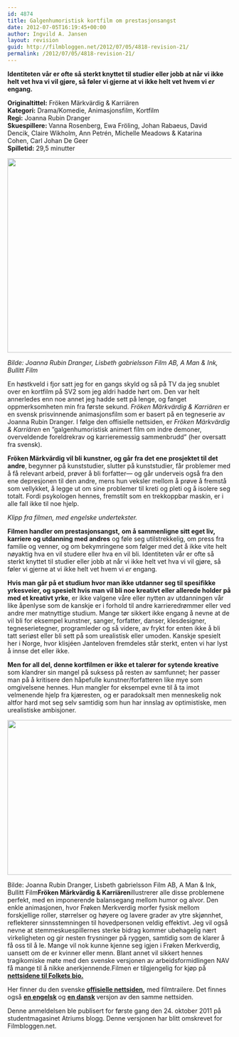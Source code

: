 ```yaml
---
id: 4874
title: Galgenhumoristisk kortfilm om prestasjonsangst
date: 2012-07-05T16:19:45+00:00
author: Ingvild A. Jansen
layout: revision
guid: http://filmbloggen.net/2012/07/05/4818-revision-21/
permalink: /2012/07/05/4818-revision-21/
---
```

<p style="text-align: left">
  <strong>Identiteten vår er ofte så sterkt knyttet til studier eller jobb at når vi ikke helt vet hva vi vil gjøre, så føler vi gjerne at vi ikke helt vet hvem vi <em>er</em> engang.</strong>
</p>

<p style="text-align: left">
  <strong>Originaltittel:</strong> Fröken Märkvärdig & Karriären<br /> <strong>Kategori:</strong> Drama/Komedie, Animasjonsfilm, Kortfilm<br /> <strong>Regi:</strong> Joanna Rubin Dranger<br /> <strong>Skuespillere: </strong>Vanna Rosenberg, Ewa Fröling, Johan Rabaeus, David Dencik, Claire Wikholm, Ann Petrén, Michelle Meadows & Katarina Cohen, Carl Johan De Geer<br /> <strong>Spilletid:</strong> 29,5 minutter
</p>

<p style="text-align: left">
  <a href="http://filmbloggen.net/?attachment_id=4826" rel="attachment wp-att-4826"><img class="aligncenter size-large wp-image-4826" src="http://filmbloggen.net/wp-content/uploads//2012/07/Fröken-Märkvärdig-i-baren-620x437.jpg" alt="" width="620" height="437" /></a>
</p>

<p style="text-align: left">
  <em>Bilde: Joanna Rubin Dranger, Lisbeth gabrielsson Film AB, A Man & Ink, Bullitt Film</em>
</p>

<p style="text-align: left">
  En høstkveld i fjor satt jeg for en gangs skyld og så på TV da jeg snublet over en kortfilm på SV2 som jeg aldri hadde hørt om. Den var helt annerledes enn noe annet jeg hadde sett på lenge, og fanget oppmerksomheten min fra første sekund. <em>Fröken Märkvärdig & Karriären</em> er en svensk prisvinnende animasjonsfilm som er basert på en tegneserie av Joanna Rubin Dranger. I følge den offisielle nettsiden, er <em>Fröken Märkvärdig & Karriären</em> en ”galgenhumoristisk animert film om indre demoner, overveldende foreldrekrav og karrieremessig sammenbrudd” (her oversatt fra svensk).
</p>

<p style="text-align: left">
  <strong>Fröken Märkvärdig vil bli kunstner, og går fra det ene prosjektet til det andre</strong>, begynner på kunststudier, slutter på kunststudier, får problemer med å få relevant arbeid, prøver å bli forfatter— og går underveis også fra den ene depresjonen til den andre, mens hun veksler mellom å prøve å fremstå som vellykket, å legge ut om sine problemer til kreti og pleti og å isolere seg totalt. Fordi psykologen hennes, fremstilt som en trekkoppbar maskin, er i alle fall ikke til noe hjelp.
</p>

<div class="video-shortcode">
</div>

_Klipp fra filmen, med engelske undertekster._

**Filmen handler om prestasjonsangst,** **om å sammenligne sitt eget liv, karriere og utdanning med andres** og føle seg utilstrekkelig, om press fra familie og venner, og om bekymringene som følger med det å ikke vite helt nøyaktig hva en vil studere eller hva en vil bli. Identiteten vår er ofte så sterkt knyttet til studier eller jobb at når vi ikke helt vet hva vi vil gjøre, så føler vi gjerne at vi ikke helt vet hvem vi _er_ engang.

**Hvis man går på et studium hvor man ikke utdanner seg til spesifikke yrkesveier, og spesielt hvis man vil bli noe kreativt eller allerede holder på med et kreativt yrke**, er ikke valgene våre eller nytten av utdanningen vår like åpenlyse som de kanskje er i forhold til andre karrieredrømmer eller ved andre mer matnyttige studium. Mange tør sikkert ikke engang å nevne at de vil bli for eksempel kunstner, sanger, forfatter, danser, klesdesigner, tegneserietegner, programleder og så videre, av frykt for enten ikke å bli tatt seriøst eller bli sett på som urealistisk eller umoden. Kanskje spesielt her i Norge, hvor klisjéen Janteloven fremdeles står sterkt, enten vi har lyst å innse det eller ikke.

**Men for all del, denne kortfilmen er ikke et talerør for sytende kreative** som klandrer sin mangel på suksess på resten av samfunnet; her passer man på å kritisere den håpefulle kunstner/forfatteren like mye som omgivelsene hennes. Hun mangler for eksempel evne til å ta imot velmenende hjelp fra kjæresten, og er paradoksalt men menneskelig nok altfor hard mot seg selv samtidig som hun har innslag av optimistiske, men urealistiske ambisjoner.

<div class="mceTemp">
  <a href="http://filmbloggen.net/?attachment_id=4825" rel="attachment wp-att-4825"><img class="aligncenter size-large wp-image-4825" src="http://filmbloggen.net/wp-content/uploads//2012/07/Fröken-Märkvärdig-drömmer-om-Hyllowood-620x348.jpg" alt="" width="620" height="348" /></a></p> 
  
  <p>
    Bilde: Joanna Rubin Dranger, Lisbeth gabrielsson Film AB, A Man & Ink, Bullitt Film<strong>Fröken Märkvärdig & Karriären</strong>illustrerer alle disse problemene perfekt, med en imponerende balansegang mellom humor og alvor. Den enkle animasjonen, hvor Frøken Merkverdig morfer fysisk mellom forskjellige roller, størrelser og høyere og lavere grader av ytre skjønnhet, reflekterer sinnsstemningen til hovedpersonen veldig effektivt. Jeg vil også nevne at stemmeskuespillernes sterke bidrag kommer ubehagelig nært virkeligheten og gir nesten frysninger på ryggen, samtidig som de klarer å få oss til å le. Mange vil nok kunne kjenne seg igjen i Frøken Merkverdig, uansett om de er kvinner eller menn. Blant annet vil sikkert hennes tragikomiske møte med den svenske versjonen av arbeidsformidlingen NAV få mange til å nikke anerkjennende.Filmen er tilgjengelig for kjøp på <strong><a title="Folkets bio" href="http://folketsdvd.se/animerat/froken-markvardig-och-karriaren" target="_blank">nettsidene til Folkets bio.</a></strong>
  </p>
  
  <p>
    Her finner du den svenske<strong> <a title="Offisiell nettside" href="http://frokenmarkvardigochkarriaren.se/" target="_blank">offisielle nettsiden</a>,</strong> med filmtrailere. Det finnes også <strong><a title="Engelsk side" href="http://frokenmarkvardigochkarriaren.se/?lang=en" target="_blank">en engelsk</a> </strong>og <strong><a title="Dansk side" href="http://frokenmarkvardigochkarriaren.se/?lang=da" target="_blank">en dansk</a> </strong>versjon av den samme nettsiden.
  </p>
  
  <p>
    Denne anmeldelsen ble publisert for første gang den 24. oktober 2011 på studentmagasinet Atriums blogg. Denne versjonen har blitt omskrevet for Filmbloggen.net.
  </p>
</div>